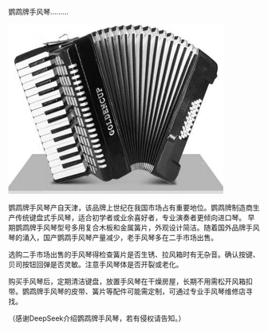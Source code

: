鹦鹉牌手风琴.........


![鹦鹉牌手风琴](https://github.com/ywangnccu/ywang/blob/main/images/PARROT_BRAND_ACCORDION.jpg)

鹦鹉牌手风琴产自天津，该品牌上世纪在我国市场占有重要地位。鹦鹉牌制造商生产传统键盘式手风琴，适合初学者或业余喜好者，专业演奏者更倾向进口琴。
早期鹦鹉牌手风琴型号多用复合木板和金属簧片，外观设计简洁。随着国外品牌手风琴的涌入，国产鹦鹉手风琴产量减少，老手风琴多在二手市场出售。

选购二手市场出售的手风琴得检查簧片是否生锈、拉风箱时有无杂音。确认按键、贝司按钮回弹是否灵敏。注意手风琴体是否开裂或老化。

购买手风琴后，定期清洁键盘，放置手风琴在干燥房屋，长期不用需松开风箱扣带。鹦鹉牌手风琴的皮带、簧片等配件可能需定制，可通过专业手风琴维修店寻找。

（感谢DeepSeek介绍鹦鹉牌手风琴，若有侵权请告知。）

